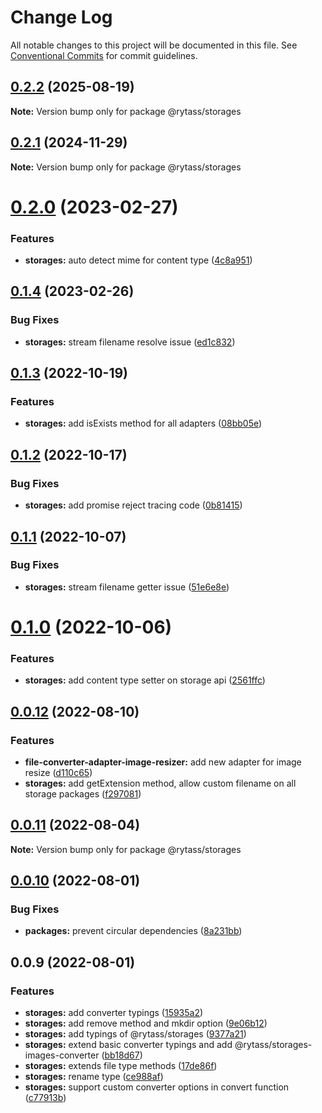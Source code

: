 # Change Log

All notable changes to this project will be documented in this file.
See [Conventional Commits](https://conventionalcommits.org) for commit guidelines.

## [0.2.2](https://github.com/Rytass/Utils/compare/@rytass/storages@0.2.1...@rytass/storages@0.2.2) (2025-08-19)

**Note:** Version bump only for package @rytass/storages

## [0.2.1](https://github.com/Rytass/Utils/compare/@rytass/storages@0.2.0...@rytass/storages@0.2.1) (2024-11-29)

**Note:** Version bump only for package @rytass/storages

# [0.2.0](https://github.com/Rytass/Utils/compare/@rytass/storages@0.1.4...@rytass/storages@0.2.0) (2023-02-27)

### Features

- **storages:** auto detect mime for content type ([4c8a951](https://github.com/Rytass/Utils/commit/4c8a9515a1852d8431a6e9e1345d79b3e652de0c))

## [0.1.4](https://github.com/Rytass/Utils/compare/@rytass/storages@0.1.3...@rytass/storages@0.1.4) (2023-02-26)

### Bug Fixes

- **storages:** stream filename resolve issue ([ed1c832](https://github.com/Rytass/Utils/commit/ed1c8328b1aa8662f124254cb89af8e95078f1db))

## [0.1.3](https://github.com/Rytass/Utils/compare/@rytass/storages@0.1.2...@rytass/storages@0.1.3) (2022-10-19)

### Features

- **storages:** add isExists method for all adapters ([08bb05e](https://github.com/Rytass/Utils/commit/08bb05e669004dcc3a4f3e219a0c363ce9e9ef1a))

## [0.1.2](https://github.com/Rytass/Utils/compare/@rytass/storages@0.1.1...@rytass/storages@0.1.2) (2022-10-17)

### Bug Fixes

- **storages:** add promise reject tracing code ([0b81415](https://github.com/Rytass/Utils/commit/0b81415a4828819e66877f6e7a36c327aabb45d4))

## [0.1.1](https://github.com/Rytass/Utils/compare/@rytass/storages@0.1.0...@rytass/storages@0.1.1) (2022-10-07)

### Bug Fixes

- **storages:** stream filename getter issue ([51e6e8e](https://github.com/Rytass/Utils/commit/51e6e8e006c5e81dace796f1c8cd7598a0dfc567))

# [0.1.0](https://github.com/Rytass/Utils/compare/@rytass/storages@0.0.12...@rytass/storages@0.1.0) (2022-10-06)

### Features

- **storages:** add content type setter on storage api ([2561ffc](https://github.com/Rytass/Utils/commit/2561ffc5a4b66f208190ef2230c46276f9945df8))

## [0.0.12](https://github.com/Rytass/Utils/compare/@rytass/storages@0.0.11...@rytass/storages@0.0.12) (2022-08-10)

### Features

- **file-converter-adapter-image-resizer:** add new adapter for image resize ([d110c65](https://github.com/Rytass/Utils/commit/d110c65e21117d6052dc158fae7036d3bca6a2ea))
- **storages:** add getExtension method, allow custom filename on all storage packages ([f297081](https://github.com/Rytass/Utils/commit/f297081a069f697294cc70d0957f62c2f7b05d79))

## [0.0.11](https://github.com/Rytass/Utils/compare/@rytass/storages@0.0.10...@rytass/storages@0.0.11) (2022-08-04)

**Note:** Version bump only for package @rytass/storages

## [0.0.10](https://github.com/Rytass/Utils/compare/@rytass/storages@0.0.9...@rytass/storages@0.0.10) (2022-08-01)

### Bug Fixes

- **packages:** prevent circular dependencies ([8a231bb](https://github.com/Rytass/Utils/commit/8a231bbca6460f6a39b2d02dac043448db4fbde4))

## 0.0.9 (2022-08-01)

### Features

- **storages:** add converter typings ([15935a2](https://github.com/Rytass/Utils/commit/15935a2d616e7d928b5288e7cbb1006659b5222e))
- **storages:** add remove method and mkdir option ([9e06b12](https://github.com/Rytass/Utils/commit/9e06b127d45726da3fd7c67f04fb309b0b63f5fc))
- **storages:** add typings of @rytass/storages ([9377a21](https://github.com/Rytass/Utils/commit/9377a21ade9f1414e35857e409df1fb41f21080e))
- **storages:** extend basic converter typings and add @rytass/storages-images-converter ([bb18d67](https://github.com/Rytass/Utils/commit/bb18d6743135242301112b65d5d83028a90df2c9))
- **storages:** extends file type methods ([17de86f](https://github.com/Rytass/Utils/commit/17de86fc4c264f9ac11a26379674a6550088c99e))
- **storages:** rename type ([ce988af](https://github.com/Rytass/Utils/commit/ce988afa85fa3ae7de683d66ae82e18ac1e5c17c))
- **storages:** support custom converter options in convert function ([c77913b](https://github.com/Rytass/Utils/commit/c77913bf252701691e114434f7e126cd3bc05987))
